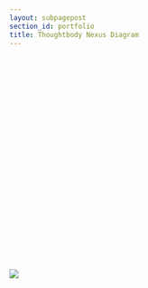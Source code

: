 ```yaml
---
layout: subpagepost
section_id: portfolio
title: Thoughtbody Nexus Diagram
---
```

<div class="full">
    <div class="row">
        <div class="large-12 large-centered columns">
          <div style='padding:75% 0 0 0;position:relative;'><iframe src='https://vimeo.com/showcase/7629449/embed' allowfullscreen frameborder='0' style='position:absolute;top:0;left:0;width:100%;height:100%;'></iframe></div>
        </div>
        <img src="../images/assets/Picture38.png">
    </div>
             